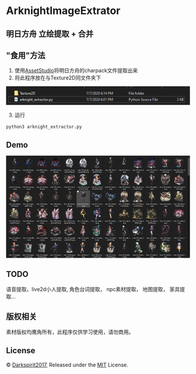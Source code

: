 # ArknightImageExtrator
## 明日方舟 立绘提取 + 合并


## "食用"方法
1. 使用[AssetStudio](https://www.perfare.net/1194.html)将明日方舟的charpack文件提取出来
2. 将此程序放在与Texture2D同文件夹下

![alt text](./img/note.png)

3. 运行
```
python3 arknight_extractor.py
```

## Demo
![alt text](./img/demo.png)

## TODO
语音提取，live2d小人提取,  角色台词提取， npc素材提取， 地图提取， 家具提取...

## 版权相关
素材版权均鹰角所有，此程序仅供学习使用，请勿商用。

## License
© [Darkspirit2017](https://github.com/Darkspirit2017/ArknightImageExtrator), Released under the [MIT](https://github.com/Darkspirit2017/ArknightImageExtrator/blob/master/LICENSE) License.

